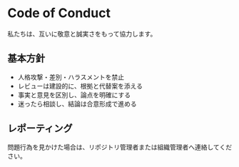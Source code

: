# Code of Conduct

私たちは、互いに敬意と誠実さをもって協力します。

## 基本方針
- 人格攻撃・差別・ハラスメントを禁止
- レビューは建設的に、根拠と代替案を添える
- 事実と意見を区別し、論点を明確にする
- 迷ったら相談し、結論は合意形成で進める

## レポーティング
問題行為を見かけた場合は、リポジトリ管理者または組織管理者へ連絡してください。
